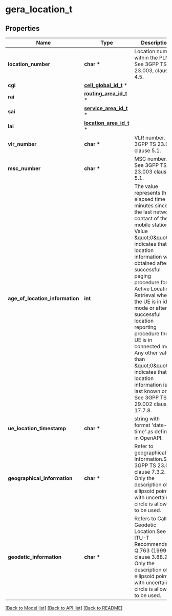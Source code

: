 # gera_location_t

## Properties
Name | Type | Description | Notes
------------ | ------------- | ------------- | -------------
**location_number** | **char \*** | Location number within the PLMN. See 3GPP TS 23.003, clause 4.5. | [optional] 
**cgi** | [**cell_global_id_t**](cell_global_id.md) \* |  | [optional] 
**rai** | [**routing_area_id_t**](routing_area_id.md) \* |  | [optional] 
**sai** | [**service_area_id_t**](service_area_id.md) \* |  | [optional] 
**lai** | [**location_area_id_t**](location_area_id.md) \* |  | [optional] 
**vlr_number** | **char \*** | VLR number. See 3GPP TS 23.003 clause 5.1. | [optional] 
**msc_number** | **char \*** | MSC number. See 3GPP TS 23.003 clause 5.1. | [optional] 
**age_of_location_information** | **int** | The value represents the elapsed time in minutes since the last network contact of the mobile station. Value \&quot;0\&quot; indicates that the location information was obtained after a successful paging procedure for  Active Location Retrieval when the UE is in idle mode or after a successful location reporting procedure the UE is in connected mode. Any other value than \&quot;0\&quot; indicates that the location information is the last known one. See 3GPP TS 29.002 clause 17.7.8.  | [optional] 
**ue_location_timestamp** | **char \*** | string with format &#39;date-time&#39; as defined in OpenAPI. | [optional] 
**geographical_information** | **char \*** | Refer to geographical Information.See 3GPP TS 23.032 clause 7.3.2. Only the description of an ellipsoid point with uncertainty circle is allowed to be used.  | [optional] 
**geodetic_information** | **char \*** | Refers to Calling Geodetic Location.See ITU-T Recommendation Q.763 (1999) clause 3.88.2.  Only the description of an ellipsoid point with uncertainty circle is allowed to be used.  | [optional] 

[[Back to Model list]](../README.md#documentation-for-models) [[Back to API list]](../README.md#documentation-for-api-endpoints) [[Back to README]](../README.md)


